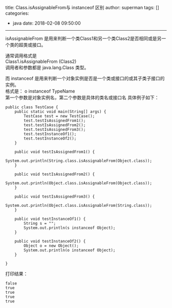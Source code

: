 title: Class.isAssignableFrom与 instanceof 区别
author: superman
tags: []
categories:
  - java
date: 2018-02-08 09:50:00
---
isAssignableFrom 是用来判断一个类Class1和另一个类Class2是否相同或是另一个类的超类或接口。 
<!--more-->  
  通常调用格式是   
        Class1.isAssignableFrom (Class2)   
  调用者和参数都是   java.lang.Class   类型。   
      
  而   instanceof   是用来判断一个对象实例是否是一个类或接口的或其子类子接口的实例。   
    格式是：   o   instanceof   TypeName     
    第一个参数是对象实例名，第二个参数是具体的类名或接口名 
具体例子如下：
```
public class TestCase {  
    public static void main(String[] args) {  
        TestCase test = new TestCase();  
        test.testIsAssignedFrom1();  
        test.testIsAssignedFrom2();  
        test.testIsAssignedFrom3();  
        test.testInstanceOf1();  
        test.testInstanceOf2();  
    }  
  
    public void testIsAssignedFrom1() {  
        System.out.println(String.class.isAssignableFrom(Object.class));  
    }  
  
    public void testIsAssignedFrom2() {  
        System.out.println(Object.class.isAssignableFrom(Object.class));  
    }  
  
    public void testIsAssignedFrom3() {  
        System.out.println(Object.class.isAssignableFrom(String.class));  
    }  
  
    public void testInstanceOf1() {  
        String s = "";  
        System.out.println(s instanceof Object);  
    }  
  
    public void testInstanceOf2() {  
        Object o = new Object();  
        System.out.println(o instanceof Object);  
    }  
  
}  
```
打印结果： 
```
false  
true  
true  
true  
true  
```